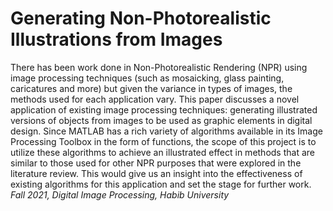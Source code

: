 # Generating Non-Photorealistic Illustrations from Images
There has been work done in Non-Photorealistic Rendering
(NPR) using image processing techniques (such as mosaicking,
glass painting, caricatures and more) but given the variance
in types of images, the methods used for each application
vary. This paper discusses a novel application of existing image
processing techniques: generating illustrated versions of
objects from images to be used as graphic elements in digital
design. Since MATLAB has a rich variety of algorithms
available in its Image Processing Toolbox in the form of functions,
the scope of this project is to utilize these algorithms
to achieve an illustrated effect in methods that are similar to
those used for other NPR purposes that were explored in the
literature review. This would give us an insight into the effectiveness
of existing algorithms for this application and set the
stage for further work.
_Fall 2021, Digital Image Processing, Habib University_
